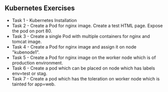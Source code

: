 ## Kubernetes Exercises
- Task 1 - Kubernetes Installation
- Task 2 - Create a Pod for nginx image. Create a test HTML page. Expose the pod on port 80.
- Task 3 - Create a single Pod with multiple containers for nginx and tomcat image. 
- Task 4 - Create a Pod for nginx image and assign it on node "kubenode1".
- Task 5 - Create a Pod for nginx image on the worker node which is of production environment.
- Task 6 - Create a pod which can be placed on node which has labels env=test or stag.
- Task 7 - Create a pod which has the toleration on worker node which is tainted for app=web.